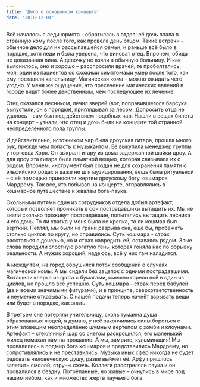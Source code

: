 ```yaml
---
title: 'Дело о похоронном концерте'
date: '2018-12-04'
---
```


Всё началось с леди юриста - обратилась в отдел: её дочь впала в странную кому после того, как провела день отцом. Такие встречи – обычное дело для их рассыпавшейся семьи, и раньше всё было в порядке, хотя леди и была уверена, что виноват отец. Впрочем, обида не доказанная вина.
А девочку не взяли в обычную больницу. И как выяснилось, оно и хорошо – расспросили врачей, те проболтались, мол, один из пациентов со схожими симптомами умер после того, как ему поставили капельницу. Магическая кома – можно ожидать чего угодно. У меня же ощущение, что пресечение магических явлений в городе видят более действенным, чем последующее их лечение.

Отец оказался лесником, лечил зверей (вот, поправившегося барсука выпустили, он в порядке), приглядывал за лесом. Допросить отца не удалось – сам был под действием подобных чар. Нашли в вещах билеты на концерт – узнали, что отец и дочь были на концерте той странной неопределённого пола группы.

И действительно, источником чар была дроуская гитара, прошла много рук, прежде чем попасть к музыкантом. Её выкупила менеджер группы у торговца Хоря. Он выкрал гитару из дома задержанной шайки дроу. А для дроу эта гитара была памятной вещью, которая связывала их с родом. Впрочем, инструмент был создан не для сохранения памяти о эльфийских родах и даже не для музицирования, вещь была ритуальной – с её помощью приносили жертвы дроускому богу кошмаров Мардрему. Так все, кто побывал на концерте, отправлялись в кошмарное путешествие к жвалам бога-паука.

Окольными путями один из сотрудников отдела добыл артефакт, который позволяет проникать в сон пострадавшихи вытащить их. Мы не знали сколько проживут пострадавшие, попытались вытащить  лесника и его дочь. То ли хватка у меня была не крепка, то ли кошмар был вёрткий. Петлял, мы были на грани разрыва сна, ещё бы, пробежать столько циклов по кругу, но справились. Суть кошмара - страх расстаться с дочерью, но и страх навредить ей, оставаясь рядом. Злые слова породили злостную рогатую тень, которая гоняла нас по обрывку реальности. А мужик хороший, надеюсь, всё у них там наладится.

А между тем, на город обрушился поток сообщений о случаях магической комы. А мы сидели без зацепок с одними пострадавшими. Вытащили клерка из грота с бумагами, смешно горело всё в один из циклов, но прошло всё успешно. Суть кошмара  - страх перед бабулей (да и всеми значимыми фигурами), и  в принципе, сверхответственность и неумение отказывать. С нашей подачи теперь начнёт взрывать вещи или будет в порядке, как знать.

В третьем сне потеряли учительницу, сколь туманна душа образованных людей, я думаю, у неё закончились силы бороться с этим зловещим неопределённо шумным вертепом с зомби и клоунами.
Артефакт – стеклянный шар со снегом раскрошился, его маленький жилец помахал нам на прощание.
А мы, замрите, кульминация! Мы провалились в подмир бога кошмаров и представились Мардрему, но сопротивлялись и не преставились. Музыка иных сфер никогда не будет радовать человеческую душу, разве выймет её.  Арфу пришлось залепить смолой, струны сжечь. Коллеги расстреляли паука и он провалился  в бездну.
Потрёпанные, но живые – очнулись в мире под нашим небом, как и множество жертв паучьего бога.
